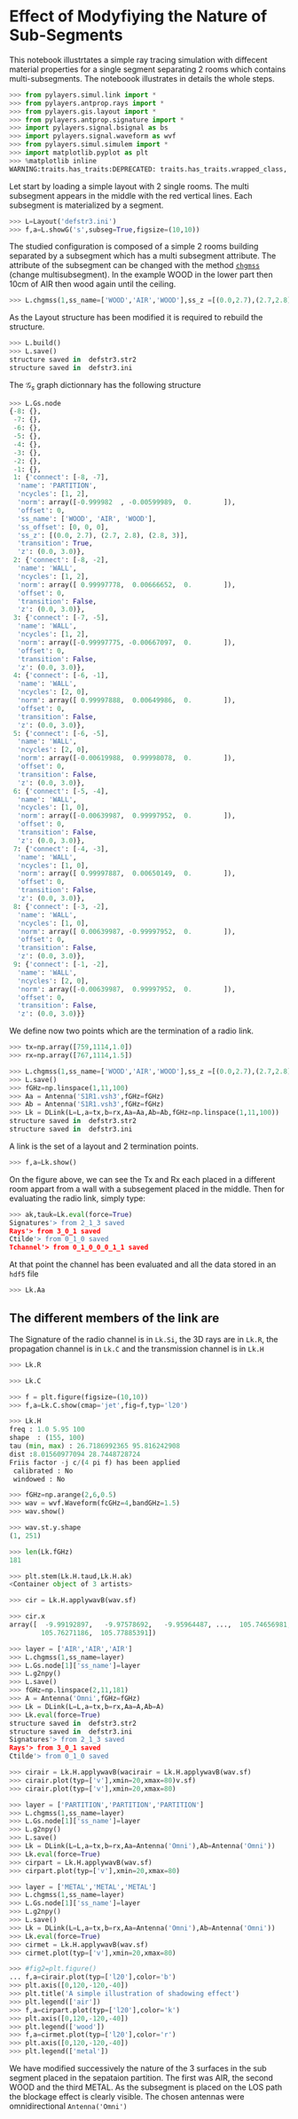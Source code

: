 # Effect of Modyfiying the Nature of Sub-Segments

This notebook illustrtates a simple ray tracing simulation with diffecent material properties for a single segment separating 2 rooms which contains multi-subsegments. The noteboook illustrates in details the whole steps.

```python
>>> from pylayers.simul.link import *
>>> from pylayers.antprop.rays import *
>>> from pylayers.gis.layout import *
>>> from pylayers.antprop.signature import *
>>> import pylayers.signal.bsignal as bs
>>> import pylayers.signal.waveform as wvf
>>> from pylayers.simul.simulem import *
>>> import matplotlib.pyplot as plt
>>> %matplotlib inline
WARNING:traits.has_traits:DEPRECATED: traits.has_traits.wrapped_class, 'the 'implements' class advisor has been deprecated. Use the 'provides' class decorator.
```

Let start by loading a simple layout with 2 single rooms. The multi subsegment appears in the middle with the red vertical lines. Each subsegment is materialized by a  segment.

```python
>>> L=Layout('defstr3.ini')
>>> f,a=L.showG('s',subseg=True,figsize=(10,10))
```

The studied configuration is composed of a simple 2 rooms building separated by a subsegment which has a multi subsegment attribute. The attribute of the subsegment can be changed  with the method [`chgmss`](http://pylayers.github.io/pylayers/modules/generated/pylayers.gis.layout.Layout.chgmss.html) (change multisubsegment). In the example WOOD in the lower part then 10cm of AIR then wood again until the ceiling.

```python
>>> L.chgmss(1,ss_name=['WOOD','AIR','WOOD'],ss_z =[(0.0,2.7),(2.7,2.8),(2.8,3)],ss_offset=[0,0,0])
```

As the Layout structure has been modified it is required to rebuild the structure.

```python
>>> L.build()
>>> L.save()
structure saved in  defstr3.str2
structure saved in  defstr3.ini
```

The $\mathcal{G}_s$ graph dictionnary has the following structure

```python
>>> L.Gs.node
{-8: {},
 -7: {},
 -6: {},
 -5: {},
 -4: {},
 -3: {},
 -2: {},
 -1: {},
 1: {'connect': [-8, -7],
  'name': 'PARTITION',
  'ncycles': [1, 2],
  'norm': array([-0.999982  , -0.00599989,  0.        ]),
  'offset': 0,
  'ss_name': ['WOOD', 'AIR', 'WOOD'],
  'ss_offset': [0, 0, 0],
  'ss_z': [(0.0, 2.7), (2.7, 2.8), (2.8, 3)],
  'transition': True,
  'z': (0.0, 3.0)},
 2: {'connect': [-8, -2],
  'name': 'WALL',
  'ncycles': [1, 2],
  'norm': array([ 0.99997778,  0.00666652,  0.        ]),
  'offset': 0,
  'transition': False,
  'z': (0.0, 3.0)},
 3: {'connect': [-7, -5],
  'name': 'WALL',
  'ncycles': [1, 2],
  'norm': array([-0.99997775, -0.00667097,  0.        ]),
  'offset': 0,
  'transition': False,
  'z': (0.0, 3.0)},
 4: {'connect': [-6, -1],
  'name': 'WALL',
  'ncycles': [2, 0],
  'norm': array([ 0.99997888,  0.00649986,  0.        ]),
  'offset': 0,
  'transition': False,
  'z': (0.0, 3.0)},
 5: {'connect': [-6, -5],
  'name': 'WALL',
  'ncycles': [2, 0],
  'norm': array([-0.00619988,  0.99998078,  0.        ]),
  'offset': 0,
  'transition': False,
  'z': (0.0, 3.0)},
 6: {'connect': [-5, -4],
  'name': 'WALL',
  'ncycles': [1, 0],
  'norm': array([-0.00639987,  0.99997952,  0.        ]),
  'offset': 0,
  'transition': False,
  'z': (0.0, 3.0)},
 7: {'connect': [-4, -3],
  'name': 'WALL',
  'ncycles': [1, 0],
  'norm': array([ 0.99997887,  0.00650149,  0.        ]),
  'offset': 0,
  'transition': False,
  'z': (0.0, 3.0)},
 8: {'connect': [-3, -2],
  'name': 'WALL',
  'ncycles': [1, 0],
  'norm': array([ 0.00639987, -0.99997952,  0.        ]),
  'offset': 0,
  'transition': False,
  'z': (0.0, 3.0)},
 9: {'connect': [-1, -2],
  'name': 'WALL',
  'ncycles': [2, 0],
  'norm': array([-0.00639987,  0.99997952,  0.        ]),
  'offset': 0,
  'transition': False,
  'z': (0.0, 3.0)}}
```

We define now two points which are the termination of a radio link.

```python
>>> tx=np.array([759,1114,1.0])
>>> rx=np.array([767,1114,1.5])
```

```python
>>> L.chgmss(1,ss_name=['WOOD','AIR','WOOD'],ss_z =[(0.0,2.7),(2.7,2.8),(2.8,3)],ss_offset=[0,0,0])
>>> L.save()
>>> fGHz=np.linspace(1,11,100)
>>> Aa = Antenna('S1R1.vsh3',fGHz=fGHz)
>>> Ab = Antenna('S1R1.vsh3',fGHz=fGHz)
>>> Lk = DLink(L=L,a=tx,b=rx,Aa=Aa,Ab=Ab,fGHz=np.linspace(1,11,100))
structure saved in  defstr3.str2
structure saved in  defstr3.ini
```

A link is the set of a layout and 2 termination points.

```python
>>> f,a=Lk.show()
```

On the figure above, we can see the Tx and Rx each placed in a different room appart from a wall with a subsegement placed in the middle.
Then for evaluating the radio link, simply type:

```python
>>> ak,tauk=Lk.eval(force=True)
Signatures'> from 2_1_3 saved
Rays'> from 3_0_1 saved
Ctilde'> from 0_1_0 saved
Tchannel'> from 0_1_0_0_0_1_1 saved
```

At that point the channel has been evaluated and all the data stored in an `hdf5` file

```python
>>> Lk.Aa
```

## The different members of the link are

The Signature of the radio channel is in `Lk.Si`, the 3D rays are in `Lk.R`, the propagation channel is in `Lk.C` and the transmission channel is in `Lk.H`

```python
>>> Lk.R
```

```python
>>> Lk.C
```

```python
>>> f = plt.figure(figsize=(10,10))
>>> f,a=Lk.C.show(cmap='jet',fig=f,typ='l20')
```

```python
>>> Lk.H
freq : 1.0 5.95 100
shape  : (155, 100)
tau (min, max) : 26.7186992365 95.816242908
dist :8.01560977094 28.7448728724
Friis factor -j c/(4 pi f) has been applied
 calibrated : No
 windowed : No
```

```python
>>> fGHz=np.arange(2,6,0.5)
>>> wav = wvf.Waveform(fcGHz=4,bandGHz=1.5)
>>> wav.show()
```

```python
>>> wav.st.y.shape
(1, 251)
```

```python
>>> len(Lk.fGHz)
181
```

```python
>>> plt.stem(Lk.H.taud,Lk.H.ak)
<Container object of 3 artists>
```

```python
>>> cir = Lk.H.applywavB(wav.sf)
```

```python
>>> cir.x
array([  -9.99192897,   -9.97578692,   -9.95964487, ...,  105.74656981,
        105.76271186,  105.77885391])
```

```python
>>> layer = ['AIR','AIR','AIR']
>>> L.chgmss(1,ss_name=layer)
>>> L.Gs.node[1]['ss_name']=layer
>>> L.g2npy()
>>> L.save()
>>> fGHz=np.linspace(2,11,181)
>>> A = Antenna('Omni',fGHz=fGHz)
>>> Lk = DLink(L=L,a=tx,b=rx,Aa=A,Ab=A)
>>> Lk.eval(force=True)
structure saved in  defstr3.str2
structure saved in  defstr3.ini
Signatures'> from 2_1_3 saved
Rays'> from 3_0_1 saved
Ctilde'> from 0_1_0 saved
```

```python
>>> cirair = Lk.H.applywavB(wacirair = Lk.H.applywavB(wav.sf)
>>> cirair.plot(typ=['v'],xmin=20,xmax=80)v.sf)
>>> cirair.plot(typ=['v'],xmin=20,xmax=80)
```

```python
>>> layer = ['PARTITION','PARTITION','PARTITION']
>>> L.chgmss(1,ss_name=layer)
>>> L.Gs.node[1]['ss_name']=layer
>>> L.g2npy()
>>> L.save()
>>> Lk = DLink(L=L,a=tx,b=rx,Aa=Antenna('Omni'),Ab=Antenna('Omni'))
>>> Lk.eval(force=True)
>>> cirpart = Lk.H.applywavB(wav.sf)
>>> cirpart.plot(typ=['v'],xmin=20,xmax=80)
```

```python
>>> layer = ['METAL','METAL','METAL']
>>> L.chgmss(1,ss_name=layer)
>>> L.Gs.node[1]['ss_name']=layer
>>> L.g2npy()
>>> L.save()
>>> Lk = DLink(L=L,a=tx,b=rx,Aa=Antenna('Omni'),Ab=Antenna('Omni'))
>>> Lk.eval(force=True)
>>> cirmet = Lk.H.applywavB(wav.sf)
>>> cirmet.plot(typ=['v'],xmin=20,xmax=80)
```

```python
>>> #fig2=plt.figure()
... f,a=cirair.plot(typ=['l20'],color='b')
>>> plt.axis([0,120,-120,-40])
>>> plt.title('A simple illustration of shadowing effect')
>>> plt.legend(['air'])
>>> f,a=cirpart.plot(typ=['l20'],color='k')
>>> plt.axis([0,120,-120,-40])
>>> plt.legend(['wood'])
>>> f,a=cirmet.plot(typ=['l20'],color='r')
>>> plt.axis([0,120,-120,-40])
>>> plt.legend(['metal'])
```

We have modified successively the nature of the 3 surfaces in the sub segment placed in the sepataion partition. The first was AIR, the second WOOD and the third METAL. As the subsegment is placed on the LOS path the blockage effect is clearly visible.
The chosen antennas were omnidirectional `Antenna('Omni')`
